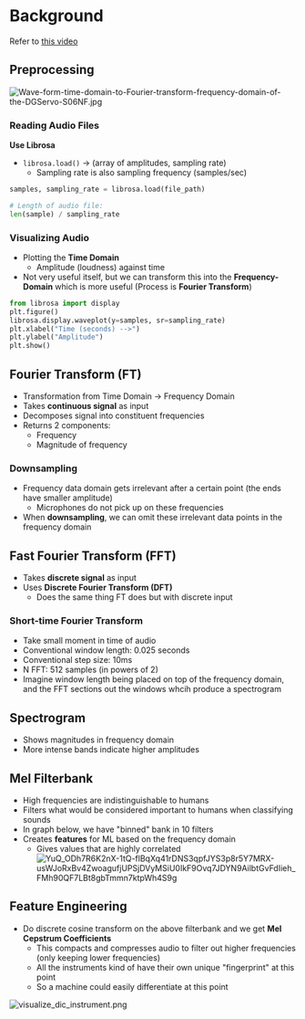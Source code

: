 # Background
Refer to [this video](https://www.youtube.com/watch?v=Z7YM-HAz-IY&list=PLhA3b2k8R3t2Ng1WW_7MiXeh1pfQJQi_P)

## Preprocessing
![Wave-form-time-domain-to-Fourier-transform-frequency-domain-of-the-DGServo-S06NF.jpg](https://www.researchgate.net/profile/Nikolas_Martelaro/publication/314165058/figure/fig5/AS:668383167127553@1536366373081/Wave-form-time-domain-to-Fourier-transform-frequency-domain-of-the-DGServo-S06NF.jpg)
### Reading Audio Files
**Use Librosa**
- `librosa.load()` &rarr; (array of amplitudes, sampling rate)
  - Sampling rate is also sampling frequency (samples/sec)

```python
samples, sampling_rate = librosa.load(file_path)

# Length of audio file:
len(sample) / sampling_rate
```
### Visualizing Audio
- Plotting the **Time Domain**
  - Amplitude (loudness) against time
- Not very useful itself, but we can transform this into the **Frequency-Domain** which is more useful (Process is **Fourier Transform**)
```python
from librosa import display
plt.figure()
librosa.display.waveplot(y=samples, sr=sampling_rate)
plt.xlabel("Time (seconds) -->")
plt.ylabel("Amplitude")
plt.show()
```
## Fourier Transform (FT)
- Transformation from Time Domain → Frequency Domain 
- Takes **continuous signal** as input
- Decomposes signal into constituent frequencies
- Returns 2 components:
  - Frequency
  - Magnitude of frequency

### Downsampling
- Frequency data domain gets irrelevant after a certain point (the ends have smaller amplitude) 
  - Microphones do not pick up on these frequencies 
- When **downsampling**, we can omit these irrelevant data points in the frequency domain

## Fast Fourier Transform (FFT)
- Takes **discrete signal** as input
- Uses **Discrete Fourier Transform (DFT)**
  - Does the same thing FT does but with discrete input

### Short-time Fourier Transform
- Take small moment in time of audio 
- Conventional window length: 0.025 seconds
- Conventional step size: 10ms
- N FFT: 512 samples (in powers of 2)
- Imagine window length being placed on top of the frequency domain, and the FFT sections out the windows whcih produce a spectrogram

## Spectrogram 
- Shows magnitudes in frequency domain 
- More intense bands indicate higher amplitudes

## Mel Filterbank
- High frequencies are indistinguishable to humans
- Filters what would be considered important to humans when classifying sounds 
- In graph below, we have "binned" bank in 10 filters
- Creates **features** for ML based on the frequency domain
  - Gives values that are highly correlated
![YuQ_ODh7R6K2nX-1tQ-flBqXq41rDNS3qpfJYS3p8r5Y7MRX-usWJoRxBv4ZwoagufjUPSjDVyMSiU0IkF9Ovq7JDYN9AilbtGvFdIieh_FMh90QF7LBt8gbTmmn7ktpWh4S9g](https://lh3.googleusercontent.com/proxy/YuQ_ODh7R6K2nX-1tQ-flBqXq41rDNS3qpfJYS3p8r5Y7MRX-usWJoRxBv4ZwoagufjUPSjDVyMSiU0IkF9Ovq7JDYN9AilbtGvFdIieh_FMh90QF7LBt8gbTmmn7ktpWh4S9g)

## Feature Engineering
- Do discrete cosine transform on the above filterbank and we get **Mel Cepstrum Coefficients**
  - This compacts and compresses audio to filter out higher frequencies (only keeping lower frequencies)
  - All the instruments kind of have their own unique "fingerprint" at this point
  - So a machine could easily differentiate at this point
  
![visualize_dic_instrument.png](https://ccrma.stanford.edu/~juhan/thesis/visualize_dic_instrument.png)







